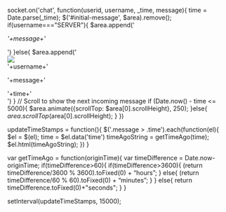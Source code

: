 socket.on('chat', function(userid, username, _time, message){
    time = Date.parse(_time);
    $('#initial-message', $area).remove();
    if(username==="SERVER"){
      $area.append('<div class="message"><p><i>'+message+'</i></p></div>')
    }else{
      $area.append('<div class="message"><div class="avatar"><img src="/u/'+userid+'/image" /></div><div class="username">'+username+'</div><p>'+message+'</p><div class="time" data-time='+_time+'>'+time+'</div></div>')
    }
    // Scroll to show the next incoming message
    if (Date.now() - time <= 5000){
      $area.animate({scrollTop: $area[0].scrollHeight}, 250);
    }else{
      $area.scrollTop($area[0].scrollHeight);
    }
  })
 
 
  updateTimeStamps = function(){
    $('.message > .time').each(function(el){
      $el = $(el);
      time = $el.data('time')
      timeAgoString = getTimeAgo(time);
      $el.html(timeAgoString);
    })
  }
 
var getTimeAgo = function(originTime){
  var timeDifference = Date.now-originTime;
	if(timeDifference>60){
		if(timeDifference>3600){
			(return timeDifference/3600 % 3600).toFixed(0) + “hours”;
		}
		else{
			(return timeDifference/60 % 60).toFixed(0) + “minutes”;
		}
	}
	else{
		return timeDifference.toFixed(0)+"seconds";
	}
}
 
  setInterval(updateTimeStamps, 15000);
